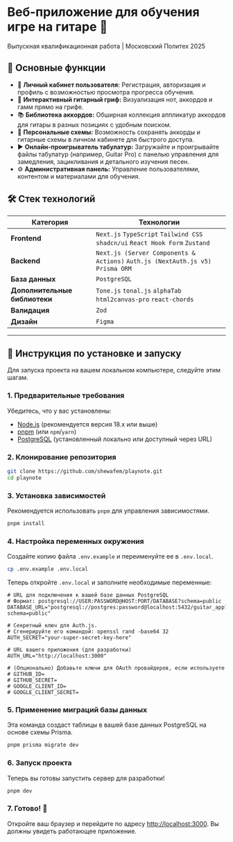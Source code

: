 # Веб-приложение для обучения игре на гитаре 🎸

Выпускная квалификационная работа | Московский Политех 2025

## 🚀 Основные функции

*   👤 **Личный кабинет пользователя:** Регистрация, авторизация и профиль с возможностью просмотра прогресса обучения.
*   🎼 **Интерактивный гитарный гриф:** Визуализация нот, аккордов и гамм прямо на грифе.
*   📚 **Библиотека аккордов:** Обширная коллекция аппликатур аккордов для гитары в разных позициях с удобным поиском.
*   💾 **Персональные схемы:** Возможность сохранять аккорды и гитарные схемы в личном кабинете для быстрого доступа.
*   ▶️ **Онлайн-проигрыватель табулатур:** Загружайте и проигрывайте файлы табулатур (например, Guitar Pro) с панелью управления для замедления, зацикливания и детального изучения песен.
*   ⚙️ **Административная панель:** Управление пользователями, контентом и материалами для обучения.

## 🛠️ Стек технологий

| Категория                   | Технологии                                                                                               |
| --------------------------- | -------------------------------------------------------------------------------------------------------- |
| **Frontend**                | `Next.js` `TypeScript` `Tailwind CSS` `shadcn/ui` `React Hook Form` `Zustand`                            |
| **Backend**                 | `Next.js (Server Components & Actions)` `Auth.js (NextAuth.js v5)` `Prisma ORM`                          |
| **База данных**             | `PostgreSQL`                                                                                             |
| **Дополнительные библиотеки** | `Tone.js` `tonal.js` `alphaTab` `html2canvas-pro` `react-chords`                                       |
| **Валидация**               | `Zod`                                                                                                    |
| **Дизайн**                  | `Figma`                                                                                                  |

---

## 🏁 Инструкция по установке и запуску

Для запуска проекта на вашем локальном компьютере, следуйте этим шагам.

### 1. Предварительные требования

Убедитесь, что у вас установлены:
*   [Node.js](https://nodejs.org/en/) (рекомендуется версия 18.x или выше)
*   [pnpm](https://pnpm.io/installation) (или `npm`/`yarn`)
*   [PostgreSQL](https://www.postgresql.org/download/) (установленный локально или доступный через URL)

### 2. Клонирование репозитория

```bash
git clone https://github.com/shewafem/playnote.git
cd playnote
```

### 3. Установка зависимостей

Рекомендуется использовать `pnpm` для управления зависимостями.

```bash
pnpm install
```

### 4. Настройка переменных окружения

Создайте копию файла `.env.example` и переименуйте ее в `.env.local`.

```bash
cp .env.example .env.local
```

Теперь откройте `.env.local` и заполните необходимые переменные:

```env
# URL для подключения к вашей базе данных PostgreSQL
# Формат: postgresql://USER:PASSWORD@HOST:PORT/DATABASE?schema=public
DATABASE_URL="postgresql://postgres:password@localhost:5432/guitar_app?schema=public"

# Секретный ключ для Auth.js. 
# Сгенерируйте его командой: openssl rand -base64 32
AUTH_SECRET="your-super-secret-key-here"

# URL вашего приложения (для разработки)
AUTH_URL="http://localhost:3000"

# (Опционально) Добавьте ключи для OAuth провайдеров, если используете
# GITHUB_ID=
# GITHUB_SECRET=
# GOOGLE_CLIENT_ID=
# GOOGLE_CLIENT_SECRET=
```

### 5. Применение миграций базы данных

Эта команда создаст таблицы в вашей базе данных PostgreSQL на основе схемы Prisma.

```bash
pnpm prisma migrate dev
```

### 6. Запуск проекта

Теперь вы готовы запустить сервер для разработки!

```bash
pnpm dev
```

### 7. Готово! 🎉

Откройте ваш браузер и перейдите по адресу [http://localhost:3000](http://localhost:3000). Вы должны увидеть работающее приложение.
